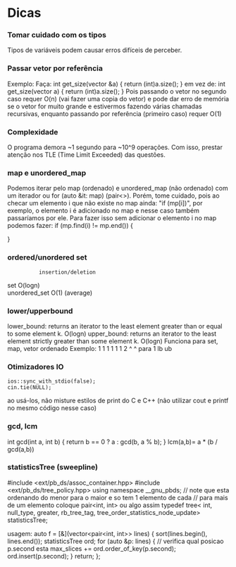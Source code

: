 # Dicas
### Tomar cuidado com os tipos
Tipos de variáveis podem causar erros difíceis de perceber.

### Passar vetor por referência
Exemplo:
Faça:
int get_size(vector<int> &a) {
  return (int)a.size();
}
em vez de:
int get_size(vector<int> a) {
  return (int)a.size();
}
Pois passando o vetor no segundo caso requer O(n) (vai fazer uma copia do vetor) e pode dar erro de memória se o vetor for muito grande e estivermos fazendo várias chamadas recursivas, enquanto passando por referência (primeiro caso) requer O(1)

### Complexidade
O programa demora ~1 segundo para ~10^9 operações. Com isso, prestar atenção nos TLE (Time Limit Exceeded) das questões.

### map e unordered_map
Podemos iterar pelo map (ordenado) e unordered_map (não ordenado) com um iterador ou for (auto &it: map) (pair<>). Porém, tome cuidado, pois ao checar um elemento i que não existe no map ainda: "if (mp[i])", por exemplo, o elemento i é adicionado no map e nesse caso também passaríamos por ele. Para fazer isso sem adicionar o elemento i no map podemos fazer:
if (mp.find(i) != mp.end()) {

}

### ordered/unordered set
              insertion/deletion
set                 O(logn)  
unordered_set       O(1) (average)

### lower/upperbound
lower_bound: returns an iterator to the least element greater than or equal to some element k. O(logn)
upper_bound: returns an iterator to the least element strictly greater than some element k.    O(logn)
Funciona para set, map, vetor ordenado
Exemplo:
1 1 1 1 1 1 2
^           ^   para 1
lb          ub

### Otimizadores IO
	ios::sync_with_stdio(false);
	cin.tie(NULL);
ao usá-los, não misture estilos de print do C e C++ (não utilizar cout e printf no mesmo código nesse caso)

### gcd, lcm
int gcd(int a, int b) { return b == 0 ? a : gcd(b, a % b); }
lcm(a,b)= a * (b / gcd(a,b))

### statisticsTree (sweepline)
#include <ext/pb_ds/assoc_container.hpp>
#include <ext/pb_ds/tree_policy.hpp>
using namespace __gnu_pbds;
// note que esta ordenando do menor para o maior e so tem 1 elemento de cada
// para mais de um elemento coloque pair<int, int> ou algo assim
typedef tree<
    int,
    null_type,
    greater<int>,
    rb_tree_tag,
    tree_order_statistics_node_update>
statisticsTree;

usagem:
    auto f = [&](vector<pair<int, int>> lines) {
        sort(lines.begin(), lines.end());
        statisticsTree ord;
        for (auto &p: lines) {
            // verifica qual posicao p.second esta
            max_slices += ord.order_of_key(p.second);
            ord.insert(p.second);
        }
        return;
    };